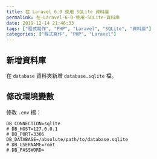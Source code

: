 ```yaml
---
title: 在 Laravel 6.0 使用 SQLite 資料庫
permalink: 在-Laravel-6-0-使用-SQLite-資料庫
date: 2019-12-14 21:46:33
tags: ["程式寫作", "PHP", "Laravel", "SQLite", "資料庫"]
categories: ["程式寫作", "PHP", "Laravel"]
---
```


## 新增資料庫

在 `database` 資料夾新增 `database.sqlite` 檔。

## 修改環境變數

修改 `.env` 檔：

```ENV
DB_CONNECTION=sqlite
# DB_HOST=127.0.0.1
# DB_PORT=3306
DB_DATABASE=/absolute/path/to/database.sqlite
# DB_USERNAME=root
# DB_PASSWORD=
```
